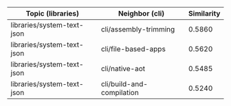 | Topic (libraries) | Neighbor (cli) | Similarity |
|-------------|-------------------|------------|
| libraries/system-text-json | cli/assembly-trimming | 0.5860 |
| libraries/system-text-json | cli/file-based-apps | 0.5620 |
| libraries/system-text-json | cli/native-aot | 0.5485 |
| libraries/system-text-json | cli/build-and-compilation | 0.5240 |
